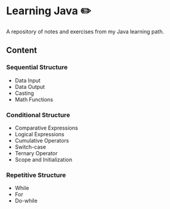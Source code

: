 # Learning Java :pencil2:
A repository of notes and exercises from my Java learning path.

## Content

### Sequential Structure
- Data Input
- Data Output
- Casting
- Math Functions

### Conditional Structure
- Comparative Expressions
- Logical Expressions
- Cumulative Operators
- Switch-case
- Ternary Operator
- Scope and Initialization

### Repetitive Structure
- While
- For
- Do-while
